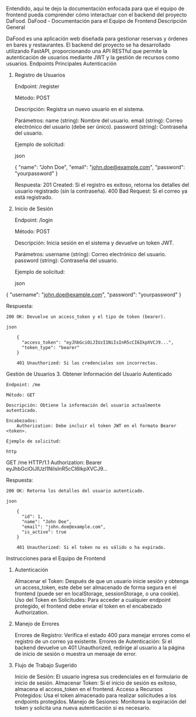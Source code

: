 Entendido, aquí te dejo la documentación enfocada para que el equipo de frontend pueda comprender cómo interactuar con el backend del proyecto DaFood.
DaFood - Documentación para el Equipo de Frontend
Descripción General

DaFood es una aplicación web diseñada para gestionar reservas y órdenes en bares y restaurantes. El backend del proyecto se ha desarrollado utilizando FastAPI, proporcionando una API RESTful que permite la autenticación de usuarios mediante JWT y la gestión de recursos como usuarios.
Endpoints Principales
Autenticación
1. Registro de Usuarios

    Endpoint: /register

    Método: POST

    Descripción: Registra un nuevo usuario en el sistema.

    Parámetros:
        name (string): Nombre del usuario.
        email (string): Correo electrónico del usuario (debe ser único).
        password (string): Contraseña del usuario.

    Ejemplo de solicitud:

    json

    {
      "name": "John Doe",
      "email": "john.doe@example.com",
      "password": "yourpassword"
    }

    Respuesta:
        201 Created: Si el registro es exitoso, retorna los detalles del usuario registrado (sin la contraseña).
        400 Bad Request: Si el correo ya está registrado.

2. Inicio de Sesión

    Endpoint: /login

    Método: POST

    Descripción: Inicia sesión en el sistema y devuelve un token JWT.

    Parámetros:
        username (string): Correo electrónico del usuario.
        password (string): Contraseña del usuario.

    Ejemplo de solicitud:

    json

{
  "username": "john.doe@example.com",
  "password": "yourpassword"
}

Respuesta:

    200 OK: Devuelve un access_token y el tipo de token (bearer).

    json

        {
          "access_token": "eyJhbGciOiJIUzI1NiIsInR5cCI6IkpXVCJ9...",
          "token_type": "bearer"
        }

        401 Unauthorized: Si las credenciales son incorrectas.

Gestión de Usuarios
3. Obtener Información del Usuario Autenticado

    Endpoint: /me

    Método: GET

    Descripción: Obtiene la información del usuario actualmente autenticado.

    Encabezados:
        Authorization: Debe incluir el token JWT en el formato Bearer <token>.

    Ejemplo de solicitud:

    http

GET /me HTTP/1.1
Authorization: Bearer eyJhbGciOiJIUzI1NiIsInR5cCI6IkpXVCJ9...

Respuesta:

    200 OK: Retorna los detalles del usuario autenticado.

    json

        {
          "id": 1,
          "name": "John Doe",
          "email": "john.doe@example.com",
          "is_active": true
        }

        401 Unauthorized: Si el token no es válido o ha expirado.

Instrucciones para el Equipo de Frontend
1. Autenticación

    Almacenar el Token: Después de que un usuario inicie sesión y obtenga un access_token, este debe ser almacenado de forma segura en el frontend (puede ser en localStorage, sessionStorage, o una cookie).
    Uso del Token en Solicitudes: Para acceder a cualquier endpoint protegido, el frontend debe enviar el token en el encabezado Authorization.

2. Manejo de Errores

    Errores de Registro: Verifica el estado 400 para manejar errores como el registro de un correo ya existente.
    Errores de Autenticación: Si el backend devuelve un 401 Unauthorized, redirige al usuario a la página de inicio de sesión o muestra un mensaje de error.

3. Flujo de Trabajo Sugerido

    Inicio de Sesión: El usuario ingresa sus credenciales en el formulario de inicio de sesión.
    Almacenar Token: Si el inicio de sesión es exitoso, almacena el access_token en el frontend.
    Acceso a Recursos Protegidos: Usa el token almacenado para realizar solicitudes a los endpoints protegidos.
    Manejo de Sesiones: Monitorea la expiración del token y solicita una nueva autenticación si es necesario.

